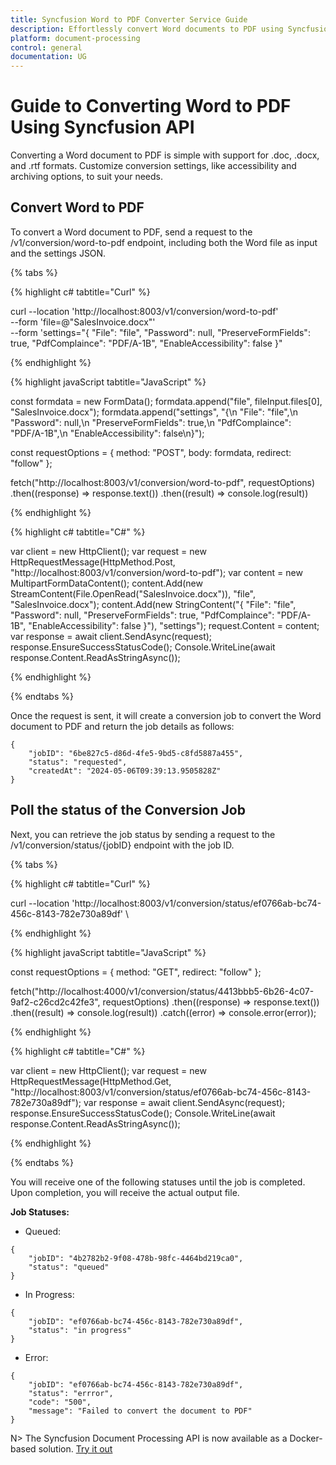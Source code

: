 ```yaml
---
title: Syncfusion Word to PDF Converter Service Guide
description: Effortlessly convert Word documents to PDF using Syncfusion's API. Customize settings and integrate seamlessly for efficient document management.
platform: document-processing
control: general
documentation: UG
---
```

# Guide to Converting Word to PDF Using Syncfusion API

Converting a Word document to PDF is simple with support for .doc, .docx, and .rtf formats. Customize conversion settings, like accessibility and archiving options, to suit your needs.

## Convert Word to PDF

To convert a Word document to PDF, send a request to the /v1/conversion/word-to-pdf endpoint, including both the Word file as input and the settings JSON.

{% tabs %}

{% highlight c# tabtitle="Curl" %}

curl --location 'http://localhost:8003/v1/conversion/word-to-pdf' \
--form 'file=@"SalesInvoice.docx"' \
--form 'settings="{
  \"File\": \"file\",
  \"Password\": null,
  \"PreserveFormFields\": true,
  \"PdfComplaince\": \"PDF/A-1B\",
  \"EnableAccessibility\": false
}"

{% endhighlight %}

{% highlight javaScript tabtitle="JavaScript" %}

const formdata = new FormData();
formdata.append("file", fileInput.files[0], "SalesInvoice.docx");
formdata.append("settings", "{\n  \"File\": \"file\",\n  \"Password\": null,\n  \"PreserveFormFields\": true,\n  \"PdfComplaince\": \"PDF/A-1B\",\n  \"EnableAccessibility\": false\n}");

const requestOptions = {
  method: "POST",
  body: formdata,
  redirect: "follow"
};

fetch("http://localhost:8003/v1/conversion/word-to-pdf", requestOptions)
  .then((response) => response.text())
  .then((result) => console.log(result))

{% endhighlight %} 

{% highlight c# tabtitle="C#" %}

var client = new HttpClient();
var request = new HttpRequestMessage(HttpMethod.Post, "http://localhost:8003/v1/conversion/word-to-pdf");
var content = new MultipartFormDataContent();
content.Add(new StreamContent(File.OpenRead("SalesInvoice.docx")), "file", "SalesInvoice.docx");
content.Add(new StringContent("{
  \"File\": \"file\",
  \"Password\": null,
  \"PreserveFormFields\": true,
  \"PdfComplaince\": \"PDF/A-1B\",
  \"EnableAccessibility\": false
}"), "settings");
request.Content = content;
var response = await client.SendAsync(request);
response.EnsureSuccessStatusCode();
Console.WriteLine(await response.Content.ReadAsStringAsync());

{% endhighlight %} 

{% endtabs %}

Once the request is sent, it will create a conversion job to convert the Word document to PDF and return the job details as follows:

```
{
    "jobID": "6be827c5-d86d-4fe5-9bd5-c8fd5887a455",
    "status": "requested",
    "createdAt": "2024-05-06T09:39:13.9505828Z"
}
```

## Poll the status of the Conversion Job

Next, you can retrieve the job status by sending a request to the /v1/conversion/status/{jobID} endpoint with the job ID.

{% tabs %}

{% highlight c# tabtitle="Curl" %}

curl --location 'http://localhost:8003/v1/conversion/status/ef0766ab-bc74-456c-8143-782e730a89df' \

{% endhighlight %}

{% highlight javaScript tabtitle="JavaScript" %}

const requestOptions = {
  method: "GET",
  redirect: "follow"
};

fetch("http://localhost:4000/v1/conversion/status/4413bbb5-6b26-4c07-9af2-c26cd2c42fe3", requestOptions)
  .then((response) => response.text())
  .then((result) => console.log(result))
  .catch((error) => console.error(error));

{% endhighlight %} 

{% highlight c# tabtitle="C#" %}

var client = new HttpClient();
var request = new HttpRequestMessage(HttpMethod.Get, "http://localhost:8003/v1/conversion/status/ef0766ab-bc74-456c-8143-782e730a89df");
var response = await client.SendAsync(request);
response.EnsureSuccessStatusCode();
Console.WriteLine(await response.Content.ReadAsStringAsync());

{% endhighlight %} 

{% endtabs %}

You will receive one of the following statuses until the job is completed. Upon completion, you will receive the actual output file.

**Job Statuses:**

- Queued:

```
{
    "jobID": "4b2782b2-9f08-478b-98fc-4464bd219ca0",
    "status": "queued"
}
```
- In Progress:

```
{
    "jobID": "ef0766ab-bc74-456c-8143-782e730a89df",
    "status": "in progress"
}
```
- Error:

```
{
    "jobID": "ef0766ab-bc74-456c-8143-782e730a89df",
    "status": "errror",
    "code": "500",
    "message": "Failed to convert the document to PDF"        
}
```

N> The Syncfusion Document Processing API is now available as a Docker-based solution. [Try it out](https://hub.docker.com/r/syncfusion/document-processing-apis)